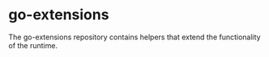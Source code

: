 # go-extensions
The go-extensions repository contains helpers that extend the functionality of the runtime.
